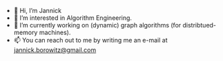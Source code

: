 - 👋 Hi, I’m Jannick
- 👀 I’m interested in Algorithm Engineering.
- 🌱 I’m currently working on (dynamic) graph algorithms (for distribtued-memory machines).
- 📫 You can reach out to me by writing me an e-mail at jannick.borowitz@gmail.com

<!---
jabo17/jabo17 is a ✨ special ✨ repository because its `README.md` (this file) appears on your GitHub profile.
You can click the Preview link to take a look at your changes.
--->
